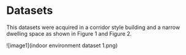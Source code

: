 # Datasets
This datasets were acquired in a corridor style building and a narrow dwelling space as shown in Figure 1 and Figure 2.

![image1](indoor environment dataset 1.png)
